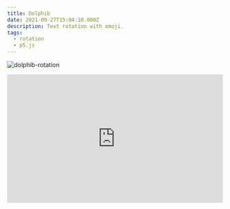 ```yaml
---
title: Dolphib
date: 2021-09-27T15:04:10.000Z
description: Text rotation with emoji.
tags:
  - rotation
  - p5.js
---
```


![dolphib-rotation](/img/dolphib-rotation-1.png)

<iframe height="300" style="width: 100%;" scrolling="no" title="Dolphib Rotation " src="https://codepen.io/pavb/embed/rNwJNvr?default-tab=result&theme-id=dark" frameborder="no" loading="lazy" allowtransparency="true" allowfullscreen="true">
  See the Pen <a href="https://codepen.io/pavb/pen/rNwJNvr">
  Dolphib Rotation </a> by Pacha Bulker (<a href="https://codepen.io/pavb">@pavb</a>)
  on <a href="https://codepen.io">CodePen</a>.
</iframe>